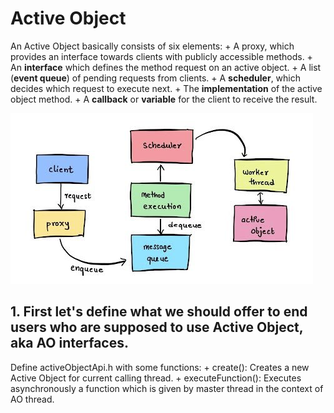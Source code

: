 # Active Object
An Active Object basically consists of six elements:
    + A proxy, which provides an interface towards clients with publicly accessible methods.
    + An **interface** which defines the method request on an active object.
    + A list (**event queue**) of pending requests from clients.
    + A **scheduler**, which decides which request to execute next.
    + The **implementation** of the active object method.
    + A **callback** or **variable** for the client to receive the result.

![AO-1.png](../../assets/AO-1.png?raw=true)

## 1. First let's define what we should offer to end users who are supposed to use Active Object, aka AO interfaces.
Define activeObjectApi.h with some functions:
    + create(): Creates a new Active Object for current calling thread.
    + executeFunction(): Executes asynchronously a function which is given by master thread in the context of AO thread.